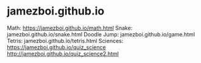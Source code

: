 # jamezboi.github.io
Math: https://jamezboi.github.io/math.html
Snake: jamezboi.github.io/snake.html
Doodle Jump: jamezboi.github.io/game.html
Tetris: jamezboi.github.io/tetris.html
Sciences: https://jamezboi.github.io/quiz_science
http://jamezboi.github.io/quiz_science2.html
